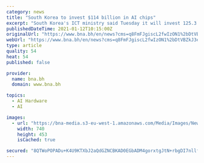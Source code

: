 ```yaml
---
category: news
title: "South Korea to invest $114 billion in AI chips"
excerpt: "South Korea's ICT ministry said Tuesday it will invest 125.3 billion won ($114.1 million) this year to support the development of neural processors, up 75 percent from last year. Neural processing units refer to high-performance and low-powered logic chips that specialize in artificial intelligence (AI) services,"
publishedDateTime: 2021-01-12T10:15:00Z
originalUrl: "https://www.bna.bh/en/news?cms=q8FmFJgiscL2fwIzON1%2bDtVBZkJ3eiwmEKtJpSrDjwY%3d"
webUrl: "https://www.bna.bh/en/news?cms=q8FmFJgiscL2fwIzON1%2bDtVBZkJ3eiwmEKtJpSrDjwY%3d"
type: article
quality: 54
heat: 54
published: false

provider:
  name: bna.bh
  domain: www.bna.bh

topics:
  - AI Hardware
  - AI

images:
  - url: "https://bna-media.s3-eu-west-1.amazonaws.com/Media/Images/News/Business/11-bdbfe251-3926-4ce4-b7b8-aa94af8b9dcd.jpeg"
    width: 740
    height: 453
    isCached: true

secured: "8QTWoPOPADu+K4U9KTXbJ2aQdGZNCBKAD0EGbADM4gorxtgJtN+rbgDI7nllfTfCez6Ks4B09HiD0kTKn7AE5a4xDSioGtWKA0yLCWI9ZMbHoO4OtftDI5lx6yO9M2EyK4HhzTx8rBafrzkSnavo/VT13PKOYVzFLhuF6tA/qzZSSkN9KvYiYPfznSeDxkrsPF0nGuqk7CPS9pkuK7Vj7F7CLR4vV7hbYhIzBPp29jAfP1Irbdwv3XUjJkKPYBcoXElW6vIZSsQrlbwkmLGsKkYuijySYJP3DNC/txQ9cBBMVutZss4h27sw1GIkyweOg4NwnNCmcf+yRQfKtHIlmO1O/ZYbPSH7QCAMC8V/B1w=;dGW/ECSOX928ZwsP317mpg=="
---
```



